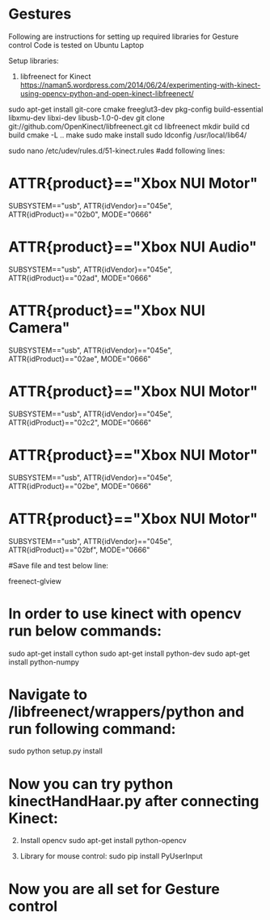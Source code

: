 # Gestures

Following are instructions for setting up required libraries for Gesture control
Code is tested on Ubuntu Laptop

Setup libraries:
1. libfreenect for Kinect
https://naman5.wordpress.com/2014/06/24/experimenting-with-kinect-using-opencv-python-and-open-kinect-libfreenect/

sudo apt-get install git-core cmake freeglut3-dev pkg-config build-essential libxmu-dev libxi-dev libusb-1.0-0-dev
git clone git://github.com/OpenKinect/libfreenect.git
cd libfreenect
mkdir build
cd build
cmake -L ..
make
sudo make install
sudo ldconfig /usr/local/lib64/

sudo nano /etc/udev/rules.d/51-kinect.rules
#add following lines:
# ATTR{product}=="Xbox NUI Motor"
SUBSYSTEM=="usb", ATTR{idVendor}=="045e", ATTR{idProduct}=="02b0", MODE="0666"
# ATTR{product}=="Xbox NUI Audio"
SUBSYSTEM=="usb", ATTR{idVendor}=="045e", ATTR{idProduct}=="02ad", MODE="0666"
# ATTR{product}=="Xbox NUI Camera"
SUBSYSTEM=="usb", ATTR{idVendor}=="045e", ATTR{idProduct}=="02ae", MODE="0666"
# ATTR{product}=="Xbox NUI Motor"
SUBSYSTEM=="usb", ATTR{idVendor}=="045e", ATTR{idProduct}=="02c2", MODE="0666"
# ATTR{product}=="Xbox NUI Motor"
SUBSYSTEM=="usb", ATTR{idVendor}=="045e", ATTR{idProduct}=="02be", MODE="0666"
# ATTR{product}=="Xbox NUI Motor"
SUBSYSTEM=="usb", ATTR{idVendor}=="045e", ATTR{idProduct}=="02bf", MODE="0666"

#Save file and test below line:

freenect-glview

# In order to use kinect with opencv run below commands:
sudo apt-get install cython
sudo apt-get install python-dev
sudo apt-get install python-numpy

# Navigate to /libfreenect/wrappers/python and run following command:

sudo python setup.py install

# Now you can try python kinectHandHaar.py after connecting Kinect:


2. Install opencv
sudo apt-get install python-opencv

3. Library for mouse control:
sudo pip install PyUserInput

# Now you are all set for Gesture control

